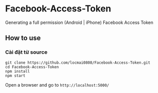 # Facebook-Access-Token

Generating a full permission (Android | iPhone) Facebook Access Token

## How to use

### Cài đặt từ source

```
git clone https://github.com/locmai0808/Facebook-Access-Token.git
cd Facebook-Access-Token
npm install
npm start
```

Open a browser and go to `http://localhost:5000/`
